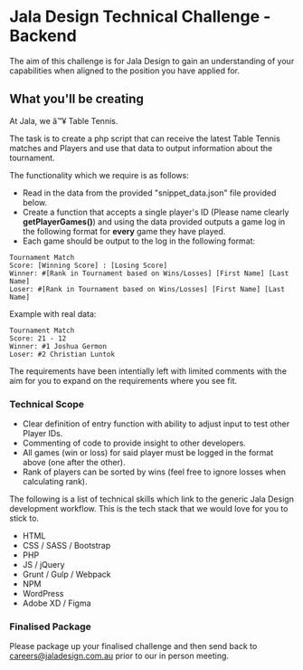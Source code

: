 # Jala Design Technical Challenge - Backend

The aim of this challenge is for Jala Design to gain an understanding of your capabilities when aligned to the position you have applied for.

## What you'll be creating

At Jala, we â™¥ Table Tennis.

The task is to create a php script that can receive the latest Table Tennis matches and Players and use that data to output information about the tournament.

The functionality which we require is as follows:

- Read in the data from the provided "snippet_data.json" file provided below.
- Create a function that accepts a single player's ID (Please name clearly **getPlayerGames()**) and using the data provided outputs a game log in the following format for **every** game they have played.
- Each game should be output to the log in the following format:
```
Tournament Match  
Score: [Winning Score] : [Losing Score]  
Winner: #[Rank in Tournament based on Wins/Losses] [First Name] [Last Name]  
Loser: #[Rank in Tournament based on Wins/Losses] [First Name] [Last Name]
```

Example with real data:
```
Tournament Match  
Score: 21 - 12  
Winner: #1 Joshua Germon  
Loser: #2 Christian Luntok
```

The requirements have been intentially left with limited comments with the aim for you to expand on the requirements where you see fit.

### Technical Scope

- Clear definition of entry function with ability to adjust input to test other Player IDs.
- Commenting of code to provide insight to other developers.
- All games (win or loss) for said player must be logged in the format above (one after the other).
- Rank of players can be sorted by wins (feel free to ignore losses when calculating rank).

The following is a list of technical skills which link to the generic Jala Design development workflow. This is the tech stack that we would love for you to stick to.

- HTML
- CSS / SASS / Bootstrap
- PHP
- JS / jQuery
- Grunt / Gulp / Webpack
- NPM
- WordPress
- Adobe XD / Figma

### Finalised Package

Please package up your finalised challenge and then send back to [careers@jaladesign.com.au](mailto:careers@jaladesign.com.au) prior to our in person meeting.